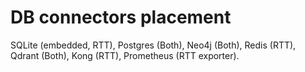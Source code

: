 # DB connectors placement
SQLite (embedded, RTT), Postgres (Both), Neo4j (Both), Redis (RTT), Qdrant (Both), Kong (RTT), Prometheus (RTT exporter).

